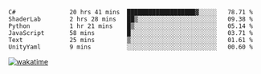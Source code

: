 <!--START_SECTION:waka-->

```text
C#               20 hrs 41 mins  ███████████████████▓░░░░░   78.71 %
ShaderLab        2 hrs 28 mins   ██▒░░░░░░░░░░░░░░░░░░░░░░   09.38 %
Python           1 hr 21 mins    █▒░░░░░░░░░░░░░░░░░░░░░░░   05.14 %
JavaScript       58 mins         █░░░░░░░░░░░░░░░░░░░░░░░░   03.71 %
Text             25 mins         ▒░░░░░░░░░░░░░░░░░░░░░░░░   01.61 %
UnityYaml        9 mins          ░░░░░░░░░░░░░░░░░░░░░░░░░   00.60 %
```

<!--END_SECTION:waka-->
[![wakatime](https://wakatime.com/badge/user/6c2f442e-41b4-42e3-bc06-d5d8203ad1da.svg)](https://wakatime.com/@6c2f442e-41b4-42e3-bc06-d5d8203ad1da)

